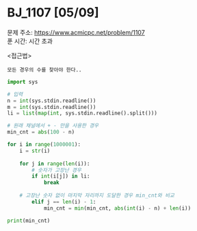 # BJ_1107 [05/09] </br>
문제 주소: https://www.acmicpc.net/problem/1107 </br>
푼 시간: 시간 초과 </br>

<접근법>
```
모든 경우의 수를 찾아야 한다..
```


```python
import sys

# 입력
n = int(sys.stdin.readline())
m = int(sys.stdin.readline())
li = list(map(int, sys.stdin.readline().split()))

# 원래 채널에서 + - 만을 사용한 경우
min_cnt = abs(100 - n)

for i in range(1000001):
    i = str(i)
    
    for j in range(len(i)):
        # 숫자가 고장난 경우
        if int(i[j]) in li:
            break
    
    # 고장난 숫자 없이 마지막 자리까지 도달한 경우 min_cnt와 비교
        elif j == len(i) - 1:
            min_cnt = min(min_cnt, abs(int(i) - n) + len(i))

print(min_cnt)
```